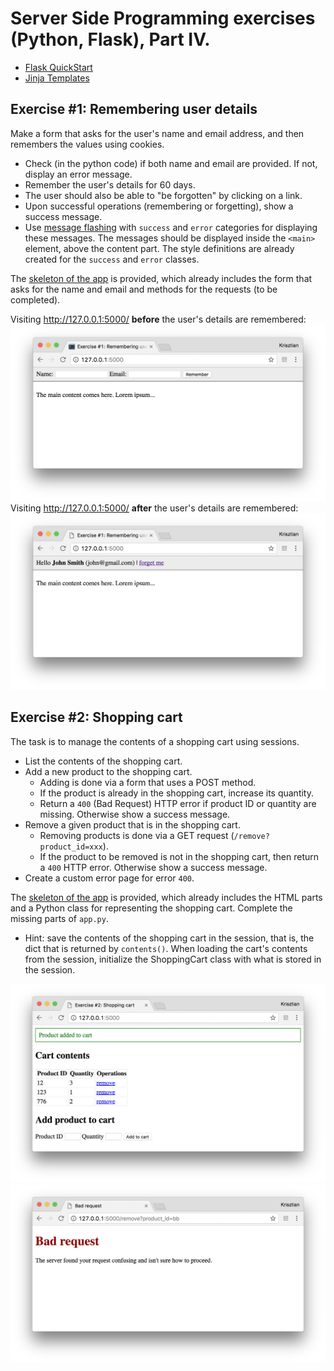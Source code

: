 # Server Side Programming exercises (Python, Flask), Part IV.

  * [Flask QuickStart](http://flask.pocoo.org/docs/0.12/quickstart/)
  * [Jinja Templates](http://jinja.pocoo.org/docs/2.9/templates/)


## Exercise #1: Remembering user details

Make a form that asks for the user's name and email address, and then remembers the values using cookies.

  * Check (in the python code) if both name and email are provided. If not, display an error message.  
  * Remember the user's details for 60 days.
  * The user should also be able to "be forgotten" by clicking on a link.
  * Upon successful operations (remembering or forgetting), show a success message.
  * Use [message flashing](http://flask.pocoo.org/docs/0.12/patterns/flashing/#message-flashing-pattern) with `success` and `error` categories for displaying these messages.  The messages should be displayed inside the `<main>` element, above the content part. The style definitions are already created for the `success` and `error` classes.

The [skeleton of the app](ex_1/) is provided, which already includes the form that asks for the name and email and methods for the requests (to be completed).

Visiting http://127.0.0.1:5000/ **before** the user's details are remembered:
![Exercise1/1](images/exercise1_1.png)
Visiting http://127.0.0.1:5000/ **after** the user's details are remembered:
![Exercise1/2](images/exercise1_2.png)


## Exercise #2: Shopping cart

The task is to manage the contents of a shopping cart using sessions.

  * List the contents of the shopping cart.
  * Add a new product to the shopping cart.
    - Adding is done via a form that uses a POST method.
    - If the product is already in the shopping cart, increase its quantity.
    - Return a `400` (Bad Request) HTTP error if product ID or quantity are missing. Otherwise show a success message.
  * Remove a given product that is in the shopping cart.
    - Removing products is done via a GET request (`/remove?product_id=xxx`).
    - If the product to be removed is not in the shopping cart, then return a `400` HTTP error. Otherwise show a success message.
  * Create a custom error page for error `400`.

The [skeleton of the app](ex_2/) is provided, which already includes the HTML parts and a Python class for representing the shopping cart.  Complete the missing parts of `app.py`.

  * Hint: save the contents of the shopping cart in the session, that is, the dict that is returned by `contents()`. When loading the cart's contents from the session, initialize the ShoppingCart class with what is stored in the session.

![Exercise2/1](images/exercise2_1.png)
![Exercise2/2](images/exercise2_2.png)
